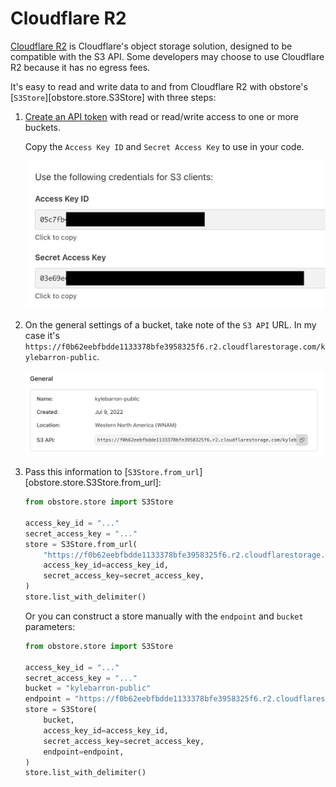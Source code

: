 # Cloudflare R2

[Cloudflare R2](https://www.cloudflare.com/developer-platform/products/r2/) is Cloudflare's object storage solution, designed to be compatible with the S3 API. Some developers may choose to use Cloudflare R2 because it has no egress fees.

It's easy to read and write data to and from Cloudflare R2 with obstore's [`S3Store`][obstore.store.S3Store] with three steps:

1. [Create an API token](https://dash.cloudflare.com/?to=/:account/r2/api-tokens) with read or read/write access to one or more buckets.

    Copy the `Access Key ID` and `Secret Access Key` to use in your code.

    ![](../assets/cloudflare-r2-credentials.jpg)

2. On the general settings of a bucket, take note of the `S3 API` URL. In my case it's `https://f0b62eebfbdde1133378bfe3958325f6.r2.cloudflarestorage.com/kylebarron-public`.

    ![](../assets/cloudflare-r2-bucket-info.png)

3. Pass this information to [`S3Store.from_url`][obstore.store.S3Store.from_url]:

    ```py
    from obstore.store import S3Store

    access_key_id = "..."
    secret_access_key = "..."
    store = S3Store.from_url(
        "https://f0b62eebfbdde1133378bfe3958325f6.r2.cloudflarestorage.com/ kylebarron-public",
        access_key_id=access_key_id,
        secret_access_key=secret_access_key,
    )
    store.list_with_delimiter()
    ```

    Or you can construct a store manually with the `endpoint` and `bucket` parameters:

    ```py
    from obstore.store import S3Store

    access_key_id = "..."
    secret_access_key = "..."
    bucket = "kylebarron-public"
    endpoint = "https://f0b62eebfbdde1133378bfe3958325f6.r2.cloudflarestorage. com"
    store = S3Store(
        bucket,
        access_key_id=access_key_id,
        secret_access_key=secret_access_key,
        endpoint=endpoint,
    )
    store.list_with_delimiter()
    ```
